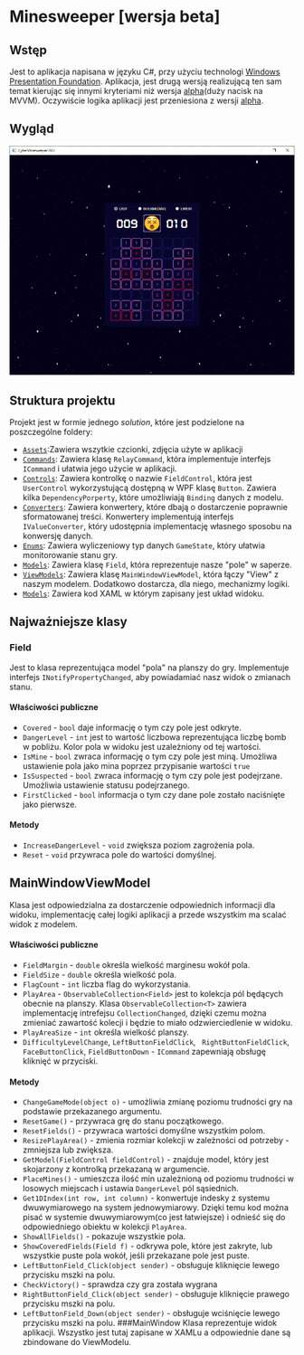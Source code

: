 ﻿# Minesweeper [wersja beta]

## Wstęp
Jest to aplikacja napisana w języku C#, przy użyciu technologi [Windows Presentation Foundation](https://docs.microsoft.com/pl-pl/dotnet/framework/wpf/).
Aplikacja, jest drugą wersją realizującą ten sam temat kierując się innymi kryteriami niż wersja [alpha](../blob/develop)(duży nacisk na MVVM). Oczywiście logika aplikacji jest przeniesiona z wersji [alpha](https://github.com/GabrysiaCzerwinska/Minesweeper_projekt/tree/develop/Minesweeper/).
## Wygląd
![alt text](https://github.com/GabrysiaCzerwinska/Minesweeper_projekt/blob/master/screenshot.png "It looks cool :P")

## Struktura projektu
Projekt jest w formie jednego _solution_, które jest podzielone na poszczególne foldery:
* [`Assets`](https://github.com/GabrysiaCzerwinska/Minesweeper_projekt/tree/master/Minesweeper/Assets):Zawiera wszytkie czcionki, zdjęcia użyte w aplikacji
* [`Commands`](https://github.com/GabrysiaCzerwinska/Minesweeper_projekt/tree/master/Minesweeper/Commands):  Zawiera klasę `RelayCommand`, która implementuje interfejs `ICommand` i ułatwia jego użycie w aplikacji.
* [`Controls`](https://github.com/GabrysiaCzerwinska/Minesweeper_projekt/tree/master/Minesweeper/Controls):  Zawiera kontrolkę o nazwie `FieldControl`, która jest `UserControl` wykorzystującą dostępną w WPF klasę `Button`. Zawiera kilka `DependencyPorperty`, które umożliwiają `Binding` danych z modelu.
* [`Converters`](https://github.com/GabrysiaCzerwinska/Minesweeper_projekt/tree/master/Minesweeper/Converters):  Zawiera konwertery, które dbają o dostarczenie poprawnie sformatowanej treści. Konwertery implementują interfejs `IValueConverter`, który udostępnia implementację własnego sposobu na konwersję danych.
* [`Enums`](https://github.com/GabrysiaCzerwinska/Minesweeper_projekt/tree/master/Minesweeper/Enums):  Zawiera wyliczeniowy typ danych `GameState`, który ułatwia monitorowanie stanu gry.
* [`Models`](https://github.com/GabrysiaCzerwinska/Minesweeper_projekt/tree/master/Minesweeper/Models):  Zawiera klasę `Field`, która reprezentuje nasze "pole" w saperze.
* [`ViewModels`](https://github.com/GabrysiaCzerwinska/Minesweeper_projekt/tree/master/Minesweeper/ViewModels):  Zawiera klasę `MainWindowViewModel`, która łączy "View" z naszym modelem. Dodatkowo dostarcza, dla niego, mechanizmy logiki.
* [`Models`](https://github.com/GabrysiaCzerwinska/Minesweeper_projekt/tree/master/Minesweeper/Views): Zawiera kod XAML w którym zapisany jest układ widoku.

## Najważniejsze klasy
### Field
Jest to klasa reprezentująca model "pola" na planszy do gry. Implementuje interfejs `INotifyPropertyChanged`, aby powiadamiać nasz widok o zmianach stanu.
#### Właściwości publiczne
* `Covered` - `bool` daje informację o tym czy pole jest odkryte.
* `DangerLevel` - `int` jest to wartość liczbowa reprezentująca liczbę bomb w pobliżu. Kolor pola w widoku jest uzależniony od tej wartości.
* `IsMine` - `bool` zwraca informację o tym czy pole jest miną. Umożliwa ustawienie pola jako mina poprzez przypisanie wartości `true`
* `IsSuspected` - `bool` zwraca informację o tym czy pole jest podejrzane. Umożliwia ustawienie statusu podejrzanego.
* `FirstClicked` - `bool` informacja o tym czy dane pole zostało naciśnięte jako pierwsze.
#### Metody
* `IncreaseDangerLevel` - `void` zwiększa poziom zagrożenia pola.
* `Reset` - `void` przywraca pole do wartości domyślnej.
## MainWindowViewModel
Klasa jest odpowiedzialna za dostarczenie odpowiednich informacji dla widoku, implementację całej logiki aplikacji a przede wszystkim ma scalać widok z modelem.
#### Właściwości publiczne
* `FieldMargin` - `double` określa wielkość marginesu wokół pola.
* `FieldSize` - `double` określa wielkość pola.
* `FlagCount` - `int` liczba flag do wykorzystania.
* `PlayArea` - `ObservableCollection<Field>` jest to kolekcja pól będących obecnie na planszy. Klasa `ObservableCollection<T>` zawiera implementację intrefejsu `CollectionChanged`, dzięki czemu można zmieniać zawartość kolecji i będzie to miało odzwierciedlenie w widoku.
* `PlayAreaSize` - `int` określa wielkość planszy.
* `DifficultyLevelChange`, `LeftButtonFieldClick`, ` RightButtonFieldClick`, `FaceButtonClick`, `FieldButtonDown` - `ICommand` zapewniają obsługę kliknięć w przyciski.
#### Metody
* `ChangeGameMode(object o)` - umożliwia zmianę poziomu trudności gry na podstawie przekazanego argumentu.
* `ResetGame()` - przywraca grę do stanu początkowego.
* `ResetFields()` - przywraca wartości domyślne wszystkim polom.
* `ResizePlayArea()` - zmienia rozmiar kolekcji w zależności od potrzeby - zmniejsza lub zwiększa.
* `GetModel(FieldControl fieldControl)` - znajduje model, który jest skojarzony z kontrolką przekazaną w argumencie.
* `PlaceMines()` - umieszcza ilość min uzależnioną od poziomu trudności w losowych miejscach i ustawia `DangerLevel` pól sąsiednich.
* `Get1DIndex(int row, int column)` - konwertuje indesky z systemu dwuwymiarowego na system jednowymiarowy. Dzięki temu kod można pisać w systemie dwuwymiarowym(co jest łatwiejsze) i odnieść się do odpowiedniego obiektu w kolekcji `PlayArea`.
* `ShowAllFields()` - pokazuje wszystkie pola.
* `ShowCoveredFields(Field f)` - odkrywa pole, które jest zakryte, lub wszystkie puste pola wokół, jeśli przekazane pole jest puste.
* `LeftButtonField_Click(object sender)` - obsługuje kliknięcie lewego przycisku mszki na polu.
* `CheckVictory()` - sprawdza czy gra została wygrana
* `RightButtonField_Click(object sender)` -  obsługuje kliknięcie prawego przycisku mszki na polu.
* `LeftButtonField_Down(object sender)` - obsługuje wciśnięcie lewego przycisku mszki na polu.
###MainWindow
Klasa reprezentuje widok aplikacji. Wszystko jest tutaj zapisane w XAMLu a odpowiednie dane są zbindowane do ViewModelu.
